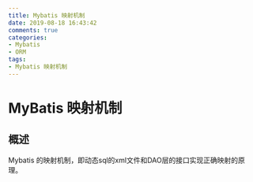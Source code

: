 ```yaml
---
title: Mybatis 映射机制
date: 2019-08-18 16:43:42
comments: true
categories:
- Mybatis
- ORM
tags:
- Mybatis 映射机制
---
```


# MyBatis 映射机制

## 概述
Mybatis 的映射机制，即动态sql的xml文件和DAO层的接口实现正确映射的原理。

<!-- more -->
